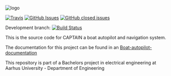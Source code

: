 ![logo]


[![Travis](https://img.shields.io/travis/neobonde/Boat-autopilot.svg)](https://travis-ci.org/neobonde/Boat-autopilot)
[![GitHub Issues](https://img.shields.io/github/issues/neobonde/Boat-autopilot.svg)](http://github.com/neobonde/Boat-autopilot/issues)
[![GitHub closed issues](https://img.shields.io/github/issues-closed/neobonde/Boat-autopilot.svg)](https://github.com/neobonde/Boat-autopilot/issues?q=is%3Aissue+is%3Aclosed)

Development branch:
[![Build Status](https://travis-ci.org/neobonde/Boat-autopilot.svg?branch=development)](https://travis-ci.org/neobonde/Boat-autopilot)

This is the source code for CAPTAIN a boat autopilot and navigation system.

The documentation for this project can be found in an [Boat-autopilot-documentation](https://github.com/neobonde/Boat-autopilot-documentation)

This repository is part of a Bachelors project in electrical engineering at Aarhus University - Department of Engineering



[logo]: https://github.com/neobonde/Boat-autopilot/blob/master/logos/logo%20-%20side.png?raw=true ""

